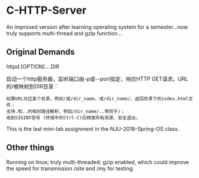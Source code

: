 # C-HTTP-Server
An improved version after learning operating system for a semester...now truly supports multi-thread and gzip function...

## Original Demands
httpd [OPTION]... DIR

启动一个http服务器，监听端口由-p或--port指定，响应HTTP GET请求。URL的/被映射到DIR目录：

    如果URL对应某个目录，例如/或/dir_name，或/dir_name/，返回目录下的index.html文件；
    支持.和..的相对路径解析，例如/dir_name/..等同于/；
    收到SIGINT信号 (终端中的Ctrl-C)后释放所有资源、安全退出。
This is the last mini-lab assignment in the NJU-2018-Spring-OS class. 

## Other things
Running on linux; truly multi-threaded; gzip enabled, which could improve the speed for transmission
/site and /my for testing.
